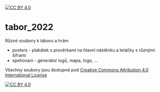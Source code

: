 [![CC BY 4.0][cc-by-shield]][cc-by]

# tabor_2022

Různé soubory k táboru a hrám
 - posters - plakátek s prověrkami na hlavní nástěnku a letáčky s různými šiframi
 - spehovani - generátor logů, mapa, logo, ...

Všechny soubory jsou dostupné pod [Creative Commons Attribution 4.0 International License][cc-by]

[![CC BY 4.0][cc-by-image]][cc-by]

[cc-by]: http://creativecommons.org/licenses/by/4.0/
[cc-by-image]: https://i.creativecommons.org/l/by/4.0/88x31.png
[cc-by-shield]: https://img.shields.io/badge/License-CC%20BY%204.0-lightgrey.svg
